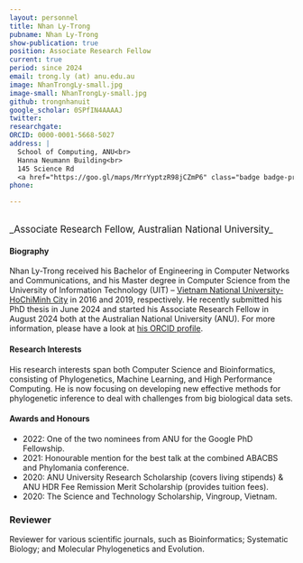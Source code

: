 ```yaml
---
layout: personnel
title: Nhan Ly-Trong
pubname: Nhan Ly-Trong
show-publication: true
position: Associate Research Fellow
current: true
period: since 2024
email: trong.ly (at) anu.edu.au
image: NhanTrongLy-small.jpg
image-small: NhanTrongLy-small.jpg
github: trongnhanuit
google_scholar: 0SPfIN4AAAAJ
twitter: 
researchgate: 
ORCID: 0000-0001-5668-5027
address: |
  School of Computing, ANU<br>
  Hanna Neumann Building<br>
  145 Science Rd
  <a href="https://goo.gl/maps/MrrYyptzR98jCZmP6" class="badge badge-primary"><i class="fa fa-map-marker"></i> map</a><br>
phone: 

---
```


<br>
<big>_Associate Research Fellow, Australian National University_</big>


#### Biography

Nhan Ly-Trong received his Bachelor of Engineering in Computer Networks and Communications, and his Master degree in Computer Science from the University of Information Technology (UIT) – [Vietnam National University-HoChiMinh City](https://vnuhcm.edu.vn) in 2016 and 2019, respectively. He recently submitted his PhD thesis in June 2024 and started his Associate Research Fellow in August 2024 both at the Australian National University (ANU). For more information, please have a look at [his ORCID profile](https://orcid.org/0000-0001-5668-5027). 

#### Research Interests

His research interests span both Computer Science and Bioinformatics, consisting of Phylogenetics, Machine Learning, and High Performance Computing. He is now focusing on developing new effective methods for phylogenetic inference to deal with challenges from big biological data sets.

#### Awards and Honours

* 2022: One of the two nominees from ANU for the Google PhD Fellowship.
* 2021: Honourable mention for the best talk at the combined ABACBS and Phylomania conference.
* 2020: ANU University Research Scholarship (covers living stipends) & ANU HDR Fee Remission Merit Scholarship (provides tuition fees).
* 2020: The Science and Technology Scholarship, Vingroup, Vietnam.

### Reviewer

Reviewer for various scientific journals, such as Bioinformatics; Systematic Biology; and Molecular Phylogenetics and Evolution.
